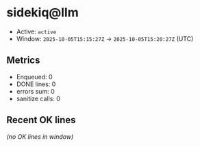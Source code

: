 # sidekiq@llm

- Active: `active`
- Window: `2025-10-05T15:15:27Z` → `2025-10-05T15:20:27Z` (UTC)

## Metrics
- Enqueued: 0
- DONE lines: 0
- errors sum: 0
- sanitize calls: 0

## Recent OK lines
_(no OK lines in window)_
